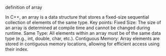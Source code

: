 definition of array
<div>
  In C++, an array is a data structure that stores a fixed-size sequential collection of elements of the same type. 
Key points:
Fixed Size:
The size of an array is determined at compile time and cannot be changed during runtime.
Same Type:
All elements within an array must be of the same data type (e.g., int, double, char, etc.).
Contiguous Memory:
Array elements are stored in contiguous memory locations, allowing for efficient access using their index.





</div>
